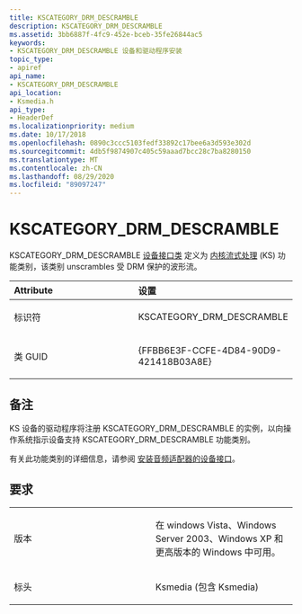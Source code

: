 ```yaml
---
title: KSCATEGORY_DRM_DESCRAMBLE
description: KSCATEGORY_DRM_DESCRAMBLE
ms.assetid: 3bb6887f-4fc9-452e-bceb-35fe26844ac5
keywords:
- KSCATEGORY_DRM_DESCRAMBLE 设备和驱动程序安装
topic_type:
- apiref
api_name:
- KSCATEGORY_DRM_DESCRAMBLE
api_location:
- Ksmedia.h
api_type:
- HeaderDef
ms.localizationpriority: medium
ms.date: 10/17/2018
ms.openlocfilehash: 0890c3ccc5103fedf33892c17bee6a3d593e302d
ms.sourcegitcommit: 4db5f9874907c405c59aaad7bcc28c7ba8280150
ms.translationtype: MT
ms.contentlocale: zh-CN
ms.lasthandoff: 08/29/2020
ms.locfileid: "89097247"
---
```

# <a name="kscategory_drm_descramble"></a>KSCATEGORY_DRM_DESCRAMBLE


KSCATEGORY_DRM_DESCRAMBLE [设备接口类](./overview-of-device-interface-classes.md) 定义为 [内核流式处理](../stream/streaming-minidrivers2.md) (KS) 功能类别，该类别 unscrambles 受 DRM 保护的波形流。

<table>
<colgroup>
<col width="50%" />
<col width="50%" />
</colgroup>
<thead>
<tr class="header">
<th align="left">Attribute</th>
<th align="left">设置</th>
</tr>
</thead>
<tbody>
<tr class="odd">
<td align="left"><p>标识符</p></td>
<td align="left"><p>KSCATEGORY_DRM_DESCRAMBLE</p></td>
</tr>
<tr class="even">
<td align="left"><p>类 GUID</p></td>
<td align="left"><p>{FFBB6E3F-CCFE-4D84-90D9-421418B03A8E}</p></td>
</tr>
</tbody>
</table>

 

<a name="remarks"></a>备注
-------

KS 设备的驱动程序将注册 KSCATEGORY_DRM_DESCRAMBLE 的实例，以向操作系统指示设备支持 KSCATEGORY_DRM_DESCRAMBLE 功能类别。

有关此功能类别的详细信息，请参阅 [安装音频适配器的设备接口](../audio/installing-device-interfaces-for-an-audio-adapter.md)。

<a name="requirements"></a>要求
------------

<table>
<colgroup>
<col width="50%" />
<col width="50%" />
</colgroup>
<tbody>
<tr class="odd">
<td align="left"><p>版本</p></td>
<td align="left"><p>在 windows Vista、Windows Server 2003、Windows XP 和更高版本的 Windows 中可用。</p></td>
</tr>
<tr class="even">
<td align="left"><p>标头</p></td>
<td align="left">Ksmedia (包含 Ksmedia) </td>
</tr>
</tbody>
</table>

 

